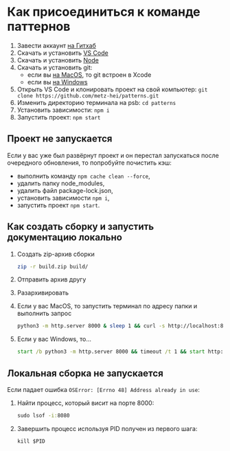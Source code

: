 # Как присоединиться к команде паттернов

1. Завести аккаунт [на Гитхаб](https://github.com/)
2. Скачать и установить [VS Code](https://code.visualstudio.com/)
3. Скачать и установить [Node](https://nodejs.org/en/download/prebuilt-installer)
4. Скачать и установить git:
   - если вы [на MacOS](https://developer.apple.com/xcode/), то git встроен в Xcode
   - если вы [на Windows](https://git-scm.com/downloads/win)
5. Открыть VS Code и клонировать проект на свой компьютер: ```git clone https://github.com/metz-hei/patterns.git```
6. Изменить директорию терминала на psb: ```cd patterns```
7. Установить зависимости: ```npm i```
8. Запустить проект: ```npm start```

## Проект не запускается

Если у вас уже был развёрнут проект и он перестал запускаться после очередного обновления, то попробуйте почистить кэш:

- выполнить команду `npm cache clean --force`,
- удалить папку node_modules,
- удалить файл package-lock.json,
- установить зависимости `npm i`,
- запустить проект `npm start`.

## Как создать сборку и запустить документацию локально

1. Создать zip-архив сборки

   ```bash
   zip -r build.zip build/
   ```

2. Отправить архив другу
3. Разархивировать
4. Если у вас MacOS, то запустить терминал по адресу папки и выполнить запрос

   ```bash
   python3 -m http.server 8000 & sleep 1 && curl -s http://localhost:8000 > /dev/null && open http://localhost:8000
   ```

5. Если у вас Windows, то...

   ```cmd
   start /b python3 -m http.server 8000 && timeout /t 1 && start http://localhost:8000
   ```

## Локальная сборка не запускается

Если падает ошибка `OSError: [Errno 48] Address already in use`:

1. Найти процесс, который висит на порте 8000:

   ```cmd
   sudo lsof -i:8080
   ```

2. Завершить процесс используя PID получен из первого шага:

   ```cmd
   kill $PID
   ```
